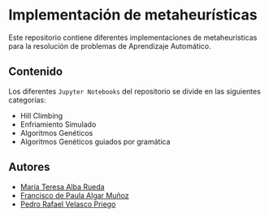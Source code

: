 # Implementación de metaheurísticas

Este repositorio contiene diferentes implementaciones de metaheurísticas para la resolución de problemas de Aprendizaje Automático.

## Contenido

Los diferentes `Jupyter Notebooks` del repositorio se divide en las siguientes categorías:

- Hill Climbing
- Enfriamiento Simulado
- Algoritmos Genéticos
- Algoritmos Genéticos guiados por gramática

## Autores
- [María Teresa Alba Rueda](https://github.com/mayumar)
- [Francisco de Paula Algar Muñoz](https://github.com/Pacatro)
- [Pedro Rafael Velasco Priego](https://github.com/pathsko)
